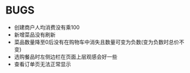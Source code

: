 # BUGS
- 创建商户人均消费没有乘100
- 新增菜品没有刷新
- 菜品数量降至0后没有在购物车中消失且数量可变为负数(变为负数时总价不变)
- 选购餐品时左侧边栏在页面上层观感会好一些
- 查看订单页无法正常显示
